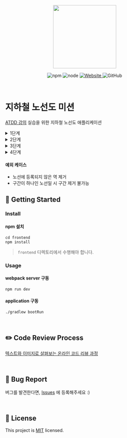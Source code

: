 <p align="center">
    <img width="200px;" src="https://raw.githubusercontent.com/woowacourse/atdd-subway-admin-frontend/master/images/main_logo.png"/>
</p>
<p align="center">
  <img alt="npm" src="https://img.shields.io/badge/npm-6.14.15-blue">
  <img alt="node" src="https://img.shields.io/badge/node-14.18.2-blue">
  <a href="https://edu.nextstep.camp/c/R89PYi5H" alt="nextstep atdd">
    <img alt="Website" src="https://img.shields.io/website?url=https%3A%2F%2Fedu.nextstep.camp%2Fc%2FR89PYi5H">
  </a>
  <img alt="GitHub" src="https://img.shields.io/github/license/next-step/atdd-subway-admin">
</p>

<br>

# 지하철 노선도 미션
[ATDD 강의](https://edu.nextstep.camp/c/R89PYi5H) 실습을 위한 지하철 노선도 애플리케이션
<details>
<summary>1단계</summary>

#### 지하철역 인수 테스트 작성
- [x] 지하철역 목록 조회 인수 테스트
    - 지하철역 등록
    - 지하철역 목록 조회
    - 등록한 지하철역이 있는지 확인
- [x] 지하철역 삭제 인수 테스트
    - 등록된 지하철역 삭제
    - 목록 조회하여 확인
  
</details>

<details>
<summary>2단계</summary>

#### 지하철 노선 기능
- [x] 지하철 노선 생성 인수 테스트
  - 지하철 노선 생성
  - 지하철 노선 목록 조회
  - 생성한 노선이 있는지 확인
- [x] 지하철 노선 목록 조회
  - 2개의 지하철 노선 생성
  - 노선 목록 조회
- [x] 지하철 노선 수정
  - 생성한 지하철 노선 수정
  - 노선 조회
  - 수정 확인
- [x] 지하철 노선 삭제
  - 지하철 노선 생성
  - 노선 삭제
  - 노선 조회 시 삭제되었는지 확인

</details>

<details>
<summary>3단계</summary>

#### 지하철 구간 등록 인수 테스트
- [X] 역 사이에 새로운 역을 등록할 경우
  - 새로운 길이를 뺀 나머지를 새롭게 추가된 역과의 길이로 설정
- [X] 새로운 역을 상행 종점으로 등록할 경우
  - 지하철 구간 등록
  - 노선의 상행역 변경
- [X] 새로운 역을 하행 종점으로 등록할 경우
  - 지하철 구간 등록
  - 노선의 하행역 변경

#### 예외 케이스
- 역 사이에 새로운 역을 등록할 경우 기존 역 사이 길이보다 크거나 같으면 등록을 할 수 없음
- 상행역과 하행역이 이미 노선에 모두 등록되어 있다면 추가할 수 없음
- 상행역과 하행역 둘 중 하나도 포함되어있지 않으면 추가할 수 없음

</details>

<details>
<summary>4단계</summary>

#### 구간 제거 기능
- [x] 종점이 제거될 경우 다음으로 오던 역이 종점으로 변경
- [x] 중간역이 제거될 경우 재배치
  - `A-B-C` 에서 B역을 제거하는 경우, `A-C`로 재배치
</details>

#### 예외 케이스
- 노선에 등록되지 않은 역 제거
- 구간이 하나인 노선일 시 구간 제거 불가능 

## 🚀 Getting Started

### Install
#### npm 설치
```
cd frontend
npm install
```
> `frontend` 디렉토리에서 수행해야 합니다.

### Usage
#### webpack server 구동
```
npm run dev
```
#### application 구동
```
./gradlew bootRun
```
<br>

## ✏️ Code Review Process
[텍스트와 이미지로 살펴보는 온라인 코드 리뷰 과정](https://github.com/next-step/nextstep-docs/tree/master/codereview)

<br>

## 🐞 Bug Report

버그를 발견한다면, [Issues](https://github.com/next-step/atdd-subway-admin/issues) 에 등록해주세요 :)

<br>

## 📝 License

This project is [MIT](https://github.com/next-step/atdd-subway-admin/blob/master/LICENSE.md) licensed.
